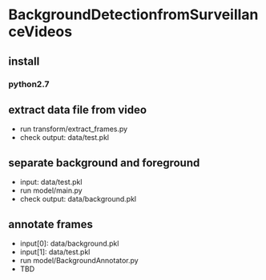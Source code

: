 # BackgroundDetectionfromSurveillanceVideos

## install
### python2.7

## extract data file from video
- run transform/extract_frames.py
- check output: data/test.pkl

## separate background and foreground
- input: data/test.pkl
- run model/main.py
- check output: data/background.pkl

## annotate frames
- input[0]: data/background.pkl
- input[1]: data/test.pkl
- run model/BackgroundAnnotator.py
- TBD
